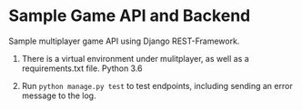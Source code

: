 # Sample Game API and Backend

Sample multiplayer game API using Django REST-Framework.

1. There is a virtual environment under mulitplayer, as well as a requirements.txt file. Python 3.6

1. Run ```python manage.py test``` to test endpoints, including sending an error message to the log. 